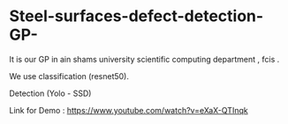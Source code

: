 # Steel-surfaces-defect-detection-GP-


It is our GP in ain shams university scientific computing department , fcis .

We use classification (resnet50).

Detection (Yolo - SSD)

Link for Demo : https://www.youtube.com/watch?v=eXaX-QTInqk


